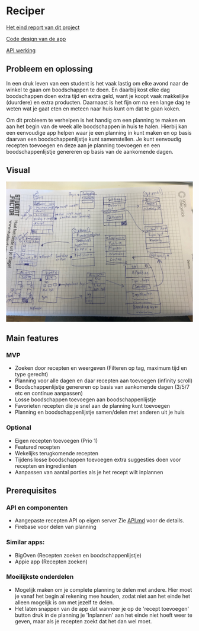 # Reciper
[Het eind report van dit project](./REPORT.md)

[Code design van de app](./DESIGN.md)

[API werking](./docs/API.md)

## Probleem en oplossing
In een druk leven van een student is het vaak lastig om elke avond naar de winkel te gaan om boodschappen te doen. En daarbij kost elke dag boodschappen doen extra tijd en extra geld, want je koopt vaak makkelijke (duurdere) en extra producten. Daarnaast is het fijn om na een lange dag te weten wat je gaat eten en meteen naar huis kunt om dat te gaan koken. 

Om dit probleem te verhelpen is het handig om een planning te maken en aan het begin van de week alle boodschappen in huis te halen. Hierbij kan een eenvoudige app helpen waar je een planning in kunt maken en op basis daarvan een boodschappenlijstje kunt samenstellen. Je kunt eenvoudig recepten toevoegen en deze aan je planning toevoegen en een boodschappenlijstje genereren op basis van de aankomende dagen.

## Visual
![](docs/sketch.JPG)

## Main features

### MVP
- Zoeken door recepten en weergeven (Filteren op tag, maximum tijd en type gerecht)
- Planning voor alle dagen en daar recepten aan toevoegen (infinity scroll)
- Boodschappenlijstje genereren op basis van aankomende dagen (3/5/7 etc en continue aanpassen)
- Losse boodschappen toevoegen aan boodschappenlijstje
- Favorieten recepten die je snel aan de planning kunt toevoegen
- Planning en boodschappenlijstje samen/delen met anderen uit je huis

### Optional
- Eigen recepten toevoegen (Prio 1)
- Featured recepten
- Wekelijks terugkomende recepten
- Tijdens losse boodschappen toevoegen extra suggesties doen voor recepten en ingredienten
- Aanpassen van aantal porties als je het recept wilt inplannen

## Prerequisites

### API en componenten
- Aangepaste recepten API op eigen server Zie [API.md](docs/API.md) voor de details.
- Firebase voor delen van planning

### Similar apps:
- BigOven (Recepten zoeken en boodschappenlijstje)
- Appie app (Recepten zoeken)

### Moeilijkste onderdelen
- Mogelijk maken om je complete planning te delen met andere. Hier moet je vanaf het begin al rekening mee houden, zodat niet aan het einde het alleen mogelijk is om met jezelf te delen.
- Het laten snappen van de app dat wanneer je op de 'recept toevoegen' button druk in de planning je 'Inplannen' aan het einde niet hoeft weer te geven, maar als je recepten zoekt dat het dan wel moet.
